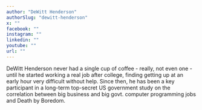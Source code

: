 ```yaml
---
author: "DeWitt Henderson"
authorSlug: "dewitt-henderson"
x: ""
facebook: ""
instagram: ""
linkedin: ""
youtube: ""
url: ""
---
```


DeWitt Henderson never had a single cup of coffee - really, not even one - until he started working a real job after college, finding getting up at an early hour very difficult without help. Since then, he has been a key participant in a long-term top-secret US government study on the correlation between big business and big govt. computer programming jobs and Death by Boredom.
